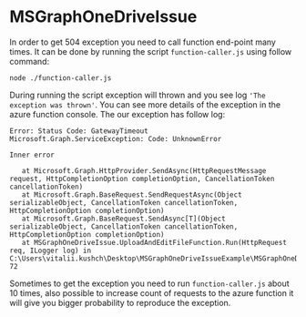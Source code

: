 # MSGraphOneDriveIssue
In order to get 504 exception you need to call function end-point many times. It can be done by running the script ```function-caller.js``` using follow  command:

```node ./function-caller.js```

During running the script exception will thrown and you see log ```'The exception was thrown'```. You can see more details of the exception in the azure function console. The our exception has follow log:
```
Error: Status Code: GatewayTimeout
Microsoft.Graph.ServiceException: Code: UnknownError

Inner error

   at Microsoft.Graph.HttpProvider.SendAsync(HttpRequestMessage request, HttpCompletionOption completionOption, CancellationToken cancellationToken)
   at Microsoft.Graph.BaseRequest.SendRequestAsync(Object serializableObject, CancellationToken cancellationToken, HttpCompletionOption completionOption)
   at Microsoft.Graph.BaseRequest.SendAsync[T](Object serializableObject, CancellationToken cancellationToken, HttpCompletionOption completionOption)
   at MSGraphOneDriveIssue.UploadAndEditFileFunction.Run(HttpRequest req, ILogger log) in C:\Users\vitalii.kushch\Desktop\MSGraphOneDriveIssueExample\MSGraphOneDriveIssue\MSGraphOneDriveIssue\UploadAndEditFile.cs:line 72
   ```
   
Sometimes to get the exception you need to run ```function-caller.js``` about 10 times, also possible to increase count of requests to the azure function it will give you bigger probability to reproduce the exception.
